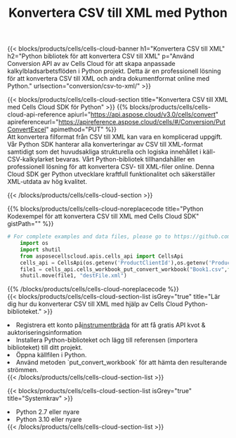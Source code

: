 ﻿---
title:  Konvertera CSV till XML med Python
description: Använda Aspose.Cells Cloud SDK för Python för att konvertera en fil i CSV-format till en fil i XML-format.
kwords: Excel, Convert CSV to XML, REST, Python
howto: How to convert CSV to XML using Aspose.Cells Cloud Python library.
---
{{< blocks/products/cells/cells-cloud-banner h1="Konvertera CSV till XML" h2="Python bibliotek för att konvertera CSV till XML" p="Använd Conversion API av av Cells Cloud för att skapa anpassade kalkylbladsarbetsflöden i Python projekt. Detta är en professionell lösning för att konvertera CSV till XML och andra dokumentformat online med Python." urlsection="conversion/csv-to-xml/" >}}

{{< blocks/products/cells/cells-cloud-section title="Konvertera CSV till XML med Cells Cloud SDK för Python" >}}
{{% blocks/products/cells/cells-cloud-api-reference apiurl="https://api.aspose.cloud/v3.0/cells/convert" apireferenceurl="https://apireference.aspose.cloud/cells/#/Conversion/PutConvertExcel" apimethod="PUT" %}}
<br/>
Att konvertera filformat från CSV till XML kan vara en komplicerad uppgift. Vår Python SDK hanterar alla konverteringar av CSV till XML-format samtidigt som det huvudsakliga strukturella och logiska innehållet i käll-CSV-kalkylarket bevaras. Vårt Python-bibliotek tillhandahåller en professionell lösning för att konvertera CSV- till XML-filer online. Denna Cloud SDK ger Python utvecklare kraftfull funktionalitet och säkerställer XML-utdata av hög kvalitet.

{{< /blocks/products/cells/cells-cloud-section >}}

{{% blocks/products/cells/cells-cloud-noreplacecode title="Python Kodexempel för att konvertera CSV till XML med Cells Cloud SDK" gistPath="" %}}
 
```python
# For complete examples and data files, please go to https://github.com/aspose-cells-cloud/aspose-cells-cloud-python/
    import os
    import shutil
    from asposecellscloud.apis.cells_api import CellsApi
    cells_api = CellsApi(os.getenv('ProductClientId'),os.getenv('ProductClientSecret'))
    file1 = cells_api.cells_workbook_put_convert_workbook("Book1.csv",format="xml")
    shutil.move(file1, "destFile.xml")     
```
 
{{% /blocks/products/cells/cells-cloud-noreplacecode %}}
<br/>
{{< blocks/products/cells/cells-cloud-section-list isGrey="true" title="Lär dig hur du konverterar CSV till XML med hjälp av Cells Cloud Python-biblioteket." >}}
<li> Registrera ett konto på<a href="https://dashboard.aspose.cloud/">instrumentbräda</a> för att få gratis API kvot & auktoriseringsinformation</li>
<li>Installera Python-biblioteket och lägg till referensen (importera biblioteket) till ditt projekt.</li>
<li>Öppna källfilen i Python.</li>
<li>Använd metoden `put_convert_workbook` för att hämta den resulterande strömmen.</li>
{{< /blocks/products/cells/cells-cloud-section-list >}}

{{< blocks/products/cells/cells-cloud-section-list isGrey="true" title="Systemkrav" >}}
<li>Python 2.7 eller nyare</li>
<li>Python 3.10 eller nyare</li>
{{< /blocks/products/cells/cells-cloud-section-list >}}
